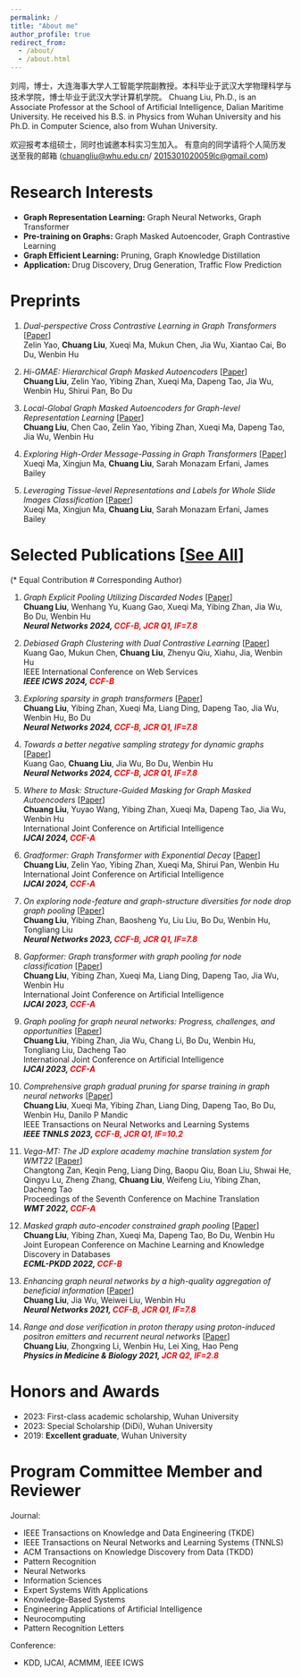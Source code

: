 ```yaml
---
permalink: /
title: "About me"
author_profile: true
redirect_from: 
  - /about/
  - /about.html
---
```


刘闯，博士，大连海事大学人工智能学院副教授。本科毕业于武汉大学物理科学与技术学院，博士毕业于武汉大学计算机学院。
Chuang Liu, Ph.D., is an Associate Professor at the School of Artificial Intelligence, Dalian Maritime University. He received his B.S. in Physics from Wuhan University and his Ph.D. in Computer Science, also from Wuhan University.

欢迎报考本组硕士，同时也诚邀本科实习生加入。
有意向的同学请将个人简历发送至我的邮箱 (chuangliu@whu.edu.cn/ 2015301020059lc@gmail.com)


Research Interests
======
* **Graph Representation Learning:** Graph Neural Networks, Graph Transformer
* **Pre-training on Graphs:** Graph Masked Autoencoder, Graph Contrastive Learning
* **Graph Efficient Learning:** Pruning, Graph Knowledge Distillation
* **Application:** Drug Discovery, Drug Generation, Traffic Flow Prediction



Preprints
=====
1.  *Dual-perspective Cross Contrastive Learning in Graph Transformers* [[Paper](https://arxiv.org/pdf/2406.00403)] <br>
Zelin Yao, **Chuang Liu**, Xueqi Ma, Mukun Chen, Jia Wu, Xiantao Cai, Bo Du, Wenbin Hu <br>

1.  *Hi-GMAE: Hierarchical Graph Masked Autoencoders* [[Paper](https://arxiv.org/pdf/2405.10642)] <br>
**Chuang Liu**, Zelin Yao, Yibing Zhan, Xueqi Ma, Dapeng Tao, Jia Wu, Wenbin Hu, Shirui Pan, Bo Du <br>

1.  *Local-Global Graph Masked Autoencoders for Graph-level Representation Learning* [[Paper]()] <br>
**Chuang Liu**, Chen Cao, Zelin Yao, Yibing Zhan, Xueqi Ma, Dapeng Tao, Jia Wu, Wenbin Hu <br>

1.  *Exploring High-Order Message-Passing in Graph Transformers* [[Paper](https://openreview.net/pdf?id=8oUF3uGIVo)] <br>
Xueqi Ma, Xingjun Ma, **Chuang Liu**, Sarah Monazam Erfani, James Bailey <br>

1.  *Leveraging Tissue-level Representations and Labels for Whole Slide Images Classification* [[Paper]()] <br>
Xueqi Ma, Xingjun Ma, **Chuang Liu**, Sarah Monazam Erfani, James Bailey <br>



Selected Publications [[See All](https://liuchuang0059.github.io/publications/)]
=====
(\* Equal Contribution \# Corresponding Author)

1.  *Graph Explicit Pooling Utilizing Discarded Nodes* [[Paper](https://arxiv.org/pdf/2311.12644)] <br>
**Chuang Liu**, Wenhang Yu, Kuang Gao, Xueqi Ma, Yibing Zhan, Jia Wu, Bo Du, Wenbin Hu <br>
***Neural Networks 2024, <span style="color:red">CCF-B, JCR Q1, IF=7.8</span>***

1.  *Debiased Graph Clustering with Dual Contrastive Learning* [[Paper]()] <br>
Kuang Gao, Mukun Chen, **Chuang Liu**, Zhenyu Qiu, Xiahu, Jia, Wenbin Hu <br>
IEEE International Conference on Web Services <br>
***IEEE ICWS 2024, <span style="color:red">CCF-B</span>***

1.  *Exploring sparsity in graph transformers* [[Paper](https://www.sciencedirect.com/science/article/abs/pii/S0893608024001898)] <br>
**Chuang Liu**, Yibing Zhan, Xueqi Ma, Liang Ding, Dapeng Tao, Jia Wu, Wenbin Hu, Bo Du <br>
***Neural Networks 2024, <span style="color:red">CCF-B, JCR Q1, IF=7.8</span>***

1.  *Towards a better negative sampling strategy for dynamic graphs* [[Paper](https://www.sciencedirect.com/science/article/abs/pii/S0893608024000996)] <br>
Kuang Gao, **Chuang Liu**, Jia Wu, Bo Du, Wenbin Hu <br>
***Neural Networks 2024, <span style="color:red">CCF-B, JCR Q1, IF=7.8</span>***

1.  *Where to Mask: Structure-Guided Masking for Graph Masked Autoencoders* [[Paper](https://arxiv.org/pdf/2404.15806)] <br>
**Chuang Liu**, Yuyao Wang, Yibing Zhan, Xueqi Ma, Dapeng Tao, Jia Wu, Wenbin Hu <br>
International Joint Conference on Artificial Intelligence <br>
***IJCAI 2024, <span style="color:red">CCF-A</span>***

1.  *Gradformer: Graph Transformer with Exponential Decay* [[Paper](https://arxiv.org/pdf/2404.15729)] <br>
**Chuang Liu**, Zelin Yao, Yibing Zhan, Xueqi Ma, Shirui Pan, Wenbin Hu <br>
International Joint Conference on Artificial Intelligence <br>
***IJCAI 2024, <span style="color:red">CCF-A</span>***

1.  *On exploring node-feature and graph-structure diversities for node drop graph pooling* [[Paper](https://www.sciencedirect.com/science/article/abs/pii/S0893608023004665)] <br>
**Chuang Liu**, Yibing Zhan, Baosheng Yu, Liu Liu, Bo Du, Wenbin Hu, Tongliang Liu <br>
***Neural Networks 2023, <span style="color:red">CCF-B, JCR Q1, IF=7.8</span>***

1.  *Gapformer: Graph transformer with graph pooling for node classification* [[Paper](https://www.ijcai.org/proceedings/2023/0244.pdf)] <br>
**Chuang Liu**, Yibing Zhan, Xueqi Ma, Liang Ding, Dapeng Tao, Jia Wu, Wenbin Hu <br>
International Joint Conference on Artificial Intelligence <br>
***IJCAI 2023, <span style="color:red">CCF-A</span>***

1.  *Graph pooling for graph neural networks: Progress, challenges, and opportunities* [[Paper](https://arxiv.org/pdf/2204.07321)] <br>
**Chuang Liu**, Yibing Zhan, Jia Wu, Chang Li, Bo Du, Wenbin Hu, Tongliang Liu, Dacheng Tao <br>
International Joint Conference on Artificial Intelligence <br>
***IJCAI 2023, <span style="color:red">CCF-A</span>***

1.  *Comprehensive graph gradual pruning for sparse training in graph neural networks* [[Paper](https://ieeexplore.ieee.org/abstract/document/10164013/)] <br>
**Chuang Liu**, Xueqi Ma, Yibing Zhan, Liang Ding, Dapeng Tao, Bo Du, Wenbin Hu, Danilo P Mandic <br>
IEEE Transactions on Neural Networks and Learning Systems <br>
***IEEE TNNLS 2023, <span style="color:red">CCF-B, JCR Q1, IF=10.2</span>***

1.  *Vega-MT: The JD explore academy machine translation system for WMT22* [[Paper](https://aclanthology.org/2022.wmt-1.37.pdf)] <br>
Changtong Zan, Keqin Peng, Liang Ding, Baopu Qiu, Boan Liu, Shwai He, Qingyu Lu, Zheng Zhang, **Chuang Liu**, Weifeng Liu, Yibing Zhan, Dacheng Tao <br>
Proceedings of the Seventh Conference on Machine Translation <br>
***WMT 2022, <span style="color:red">CCF-A</span>***

1.  *Masked graph auto-encoder constrained graph pooling* [[Paper](https://aclanthology.org/2022.wmt-1.37.pdf)] <br>
**Chuang Liu**, Yibing Zhan, Xueqi Ma, Dapeng Tao, Bo Du, Wenbin Hu <br>
Joint European Conference on Machine Learning and Knowledge Discovery in Databases <br>
***ECML-PKDD 2022, <span style="color:red">CCF-B</span>***

1.  *Enhancing graph neural networks by a high-quality aggregation of beneficial information* [[Paper](https://scholar.google.com/scholar?oi=bibs&cluster=686880531818820165&btnI=1&hl=zh-CN)] <br>
**Chuang Liu**, Jia Wu, Weiwei Liu, Wenbin Hu <br>
***Neural Networks 2021, <span style="color:red">CCF-B, JCR Q1, IF=7.8</span>***

1.  *Range and dose verification in proton therapy using proton-induced positron emitters and recurrent neural networks* [[Paper](https://iopscience.iop.org/article/10.1088/1361-6560/ab3564/meta)] <br>
**Chuang Liu**, Zhongxing Li, Wenbin Hu, Lei Xing, Hao Peng <br>
***Physics in Medicine & Biology 2021, <span style="color:red">JCR Q2, IF=2.8</span>***



Honors and Awards
=====
* 2023: First-class academic scholarship, Wuhan University
* 2023: Special Scholarship (DiDi), Wuhan University
* 2019: **Excellent graduate**,  Wuhan University


Program Committee Member and Reviewer
=====
Journal:
* IEEE Transactions on Knowledge and Data Engineering (TKDE)
* IEEE Transactions on Neural Networks and Learning Systems (TNNLS)
* ACM Transactions on Knowledge Discovery from Data (TKDD)
* Pattern Recognition
* Neural Networks
* Information Sciences
* Expert Systems With Applications
* Knowledge-Based Systems
* Engineering Applications of Artificial Intelligence
* Neurocomputing
* Pattern Recognition Letters

Conference:

*  KDD, IJCAI, ACMMM, IEEE ICWS 
